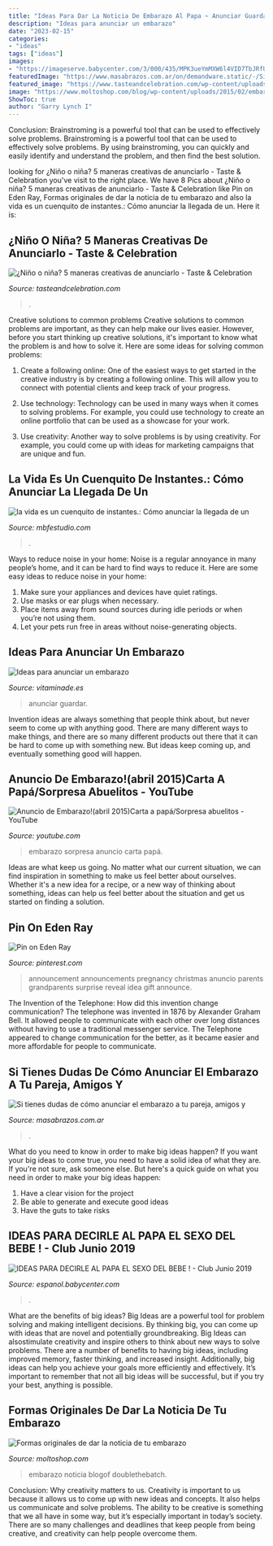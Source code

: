 ```yaml
---
title: "Ideas Para Dar La Noticia De Embarazo Al Papa ~ Anunciar Guardar"
description: "Ideas para anunciar un embarazo"
date: "2023-02-15"
categories:
- "ideas"
tags: ["ideas"]
images:
- "https://imageserve.babycenter.com/3/000/435/MPK3ueYmMXW6l4VID7TbJRfUHJHLaF6F_med.jpg"
featuredImage: "https://www.masabrazos.com.ar/on/demandware.static/-/Sites-MasAbrazos_AR-Library/default/dwc74cdc53/images/articles/anunciar-segundo-bebe.jpg"
featured_image: "https://www.tasteandcelebration.com/wp-content/uploads/2018/04/Pinterest-4.jpg"
image: "https://www.moltoshop.com/blog/wp-content/uploads/2015/02/embarazo-3.jpg"
ShowToc: true
author: "Garry Lynch I"
---
```



Conclusion: Brainstroming is a powerful tool that can be used to effectively solve problems.
Brainstroming is a powerful tool that can be used to effectively solve problems. By using brainstroming, you can quickly and easily identify and understand the problem, and then find the best solution.

	

		
looking for ¿Niño o niña? 5 maneras creativas de anunciarlo - Taste &amp; Celebration you've visit to the right place. We have 8 Pics about ¿Niño o niña? 5 maneras creativas de anunciarlo - Taste &amp; Celebration like Pin on Eden Ray, Formas originales de dar la noticia de tu embarazo and also la vida es un cuenquito de instantes.: Cómo anunciar la llegada de un. Here it is:
		
    
## ¿Niño O Niña? 5 Maneras Creativas De Anunciarlo - Taste &amp; Celebration

<img loading=lazy src="https://www.tasteandcelebration.com/wp-content/uploads/2018/04/Pinterest-4.jpg" onerror="this.onerror=null;this.src='https://tse1.mm.bing.net/th?id=OIP.4jpo1HeCuKUDJg9m3pI3CgHaJ4&amp;pid=15.1';" alt="¿Niño o niña? 5 maneras creativas de anunciarlo - Taste &amp; Celebration">

_Source: tasteandcelebration.com_

>. 

	

Creative solutions to common problems
Creative solutions to common problems are important, as they can help make our lives easier. However, before you start thinking up creative solutions, it's important to know what the problem is and how to solve it. Here are some ideas for solving common problems:
1. Create a following online: One of the easiest ways to get started in the creative industry is by creating a following online. This will allow you to connect with potential clients and keep track of your progress.

2. Use technology: Technology can be used in many ways when it comes to solving problems. For example, you could use technology to create an online portfolio that can be used as a showcase for your work.

3. Use creativity: Another way to solve problems is by using creativity. For example, you could come up with ideas for marketing campaigns that are unique and fun.

    
## La Vida Es Un Cuenquito De Instantes.: Cómo Anunciar La Llegada De Un

<img loading=lazy src="http://1.bp.blogspot.com/-bKLVa6UsmTw/U6Bq4B4lj1I/AAAAAAAADOM/FQFzUAhds-w/s1600/bebe-nacimiento1.jpg" onerror="this.onerror=null;this.src='https://tse3.mm.bing.net/th?id=OIP.2tews3OS9c27jwcM2-WNUgHaH5&amp;pid=15.1';" alt="la vida es un cuenquito de instantes.: Cómo anunciar la llegada de un">

_Source: mbfestudio.com_

>. 

	

Ways to reduce noise in your home:
Noise is a regular annoyance in many people’s home, and it can be hard to find ways to reduce it. Here are some easy ideas to reduce noise in your home:
1. Make sure your appliances and devices have quiet ratings.
2. Use masks or ear plugs when necessary.
3. Place items away from sound sources during idle periods or when you’re not using them.
4. Let your pets run free in areas without noise-generating objects.

    
## Ideas Para Anunciar Un Embarazo

<img loading=lazy src="https://www.vitaminade.es/wp-content/uploads/2015/02/encabezadoembarazo.jpg" onerror="this.onerror=null;this.src='https://tse3.mm.bing.net/th?id=OIP.eYuLjcaqnWtPXRlKTNHh8QHaC2&amp;pid=15.1';" alt="Ideas para anunciar un embarazo">

_Source: vitaminade.es_

>anunciar guardar. 

	

Invention ideas are always something that people think about, but never seem to come up with anything good. There are many different ways to make things, and there are so many different products out there that it can be hard to come up with something new. But ideas keep coming up, and eventually something good will happen.

    
## Anuncio De Embarazo!(abril 2015)Carta A Papá/Sorpresa Abuelitos - YouTube

<img loading=lazy src="https://i.ytimg.com/vi/KiP0UMdZHaE/maxresdefault.jpg" onerror="this.onerror=null;this.src='https://tse4.mm.bing.net/th?id=OIP.Ko9droaYpAi6cdTswVZX9AHaEK&amp;pid=15.1';" alt="Anuncio de Embarazo!(abril 2015)Carta a papá/Sorpresa abuelitos - YouTube">

_Source: youtube.com_

>embarazo sorpresa anuncio carta papá. 

	

Ideas are what keep us going. No matter what our current situation, we can find inspiration in something to make us feel better about ourselves. Whether it's a new idea for a recipe, or a new way of thinking about something, ideas can help us feel better about the situation and get us started on finding a solution.

    
## Pin On Eden Ray

<img loading=lazy src="https://i.pinimg.com/originals/df/d4/c6/dfd4c63d3e31073beaef322d78b8afdd.jpg" onerror="this.onerror=null;this.src='https://tse1.mm.bing.net/th?id=OIP.qt9NIRI5Inr8JPMYxn9t4wHaJ4&amp;pid=15.1';" alt="Pin on Eden Ray">

_Source: pinterest.com_

>announcement announcements pregnancy christmas anuncio parents grandparents surprise reveal idea gift announce. 

	

The Invention of the Telephone: How did this invention change communication?
The telephone was invented in 1876 by Alexander Graham Bell. It allowed people to communicate with each other over long distances without having to use a traditional messenger service. The Telephone appeared to change communication for the better, as it became easier and more affordable for people to communicate.

    
## Si Tienes Dudas De Cómo Anunciar El Embarazo A Tu Pareja, Amigos Y

<img loading=lazy src="https://www.masabrazos.com.ar/on/demandware.static/-/Sites-MasAbrazos_AR-Library/default/dwc74cdc53/images/articles/anunciar-segundo-bebe.jpg" onerror="this.onerror=null;this.src='https://tse2.mm.bing.net/th?id=OIP.3DM4lGpBj9BEpRRebL3rNAAAAA&amp;pid=15.1';" alt="Si tienes dudas de cómo anunciar el embarazo a tu pareja, amigos y">

_Source: masabrazos.com.ar_

>. 

	

What do you need to know in order to make big ideas happen?
If you want your big ideas to come true, you need to have a solid idea of what they are. If you're not sure, ask someone else. But here's a quick guide on what you need in order to make your big ideas happen: 
1. Have a clear vision for the project 
2. Be able to generate and execute good ideas 
3. Have the guts to take risks 

    
## IDEAS PARA DECIRLE AL PAPA EL SEXO DEL BEBE ! - Club Junio 2019

<img loading=lazy src="https://imageserve.babycenter.com/3/000/435/MPK3ueYmMXW6l4VID7TbJRfUHJHLaF6F_med.jpg" onerror="this.onerror=null;this.src='https://tse1.mm.bing.net/th?id=OIP.VkJEuNcJq6VHzQalw9qTAgHaDt&amp;pid=15.1';" alt="IDEAS PARA DECIRLE AL PAPA EL SEXO DEL BEBE ! - Club Junio 2019">

_Source: espanol.babycenter.com_

>. 

	

What are the benefits of big ideas?
Big Ideas are a powerful tool for problem solving and making intelligent decisions. By thinking big, you can come up with ideas that are novel and potentially groundbreaking. Big Ideas can alsostimulate creativity and inspire others to think about new ways to solve problems.
There are a number of benefits to having big ideas, including improved memory, faster thinking, and increased insight. Additionally, big ideas can help you achieve your goals more efficiently and effectively. It’s important to remember that not all big ideas will be successful, but if you try your best, anything is possible.

    
## Formas Originales De Dar La Noticia De Tu Embarazo

<img loading=lazy src="https://www.moltoshop.com/blog/wp-content/uploads/2015/02/embarazo-3.jpg" onerror="this.onerror=null;this.src='https://tse1.mm.bing.net/th?id=OIP.63dxhVNRgb6NkZPCXDVOCwHaLB&amp;pid=15.1';" alt="Formas originales de dar la noticia de tu embarazo">

_Source: moltoshop.com_

>embarazo noticia blogof doublethebatch. 

	

Conclusion: Why creativity matters to us.
Creativity is important to us because it allows us to come up with new ideas and concepts. It also helps us communicate and solve problems. The ability to be creative is something that we all have in some way, but it’s especially important in today’s society. There are so many challenges and deadlines that keep people from being creative, and creativity can help people overcome them.

